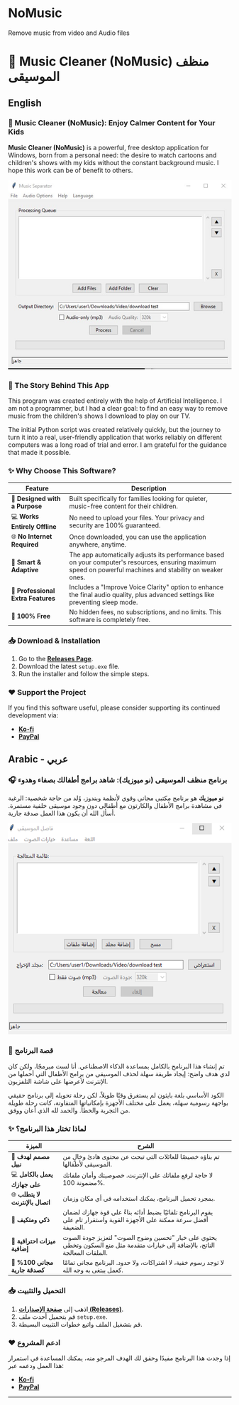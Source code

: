 # NoMusic
Remove music from video and Audio  files
# 🎵 Music Cleaner (NoMusic) منظف الموسيقى

## English

### 🎵 Music Cleaner (NoMusic): Enjoy Calmer Content for Your Kids

**Music Cleaner (NoMusic)** is a powerful, free desktop application for Windows, born from a personal need: the desire to watch cartoons and children's shows with my kids without the constant background music. I hope this work can be of benefit to others.

![Screenshot of the application's UI](en.jpg)


### 📖 The Story Behind This App

This program was created entirely with the help of Artificial Intelligence. I am not a programmer, but I had a clear goal: to find an easy way to remove music from the children's shows I download to play on our TV.

The initial Python script was created relatively quickly, but the journey to turn it into a real, user-friendly application that works reliably on different computers was a long road of trial and error. I am grateful for the guidance that made it possible.

### ✨ Why Choose This Software?

| Feature | Description |
|---|---|
| 🎯 **Designed with a Purpose** | Built specifically for families looking for quieter, music-free content for their children. |
| 💻 **Works Entirely Offline** | No need to upload your files. Your privacy and security are 100% guaranteed. |
| 🌐 **No Internet Required** | Once downloaded, you can use the application anywhere, anytime. |
| 🚀 **Smart & Adaptive** | The app automatically adjusts its performance based on your computer's resources, ensuring maximum speed on powerful machines and stability on weaker ones. |
| 💎 **Professional Extra Features** | Includes a "Improve Voice Clarity" option to enhance the final audio quality, plus advanced settings like preventing sleep mode. |
| 💸 **100% Free** | No hidden fees, no subscriptions, and no limits. This software is completely free. |

### 📥 Download & Installation

1.  Go to the **[Releases Page](https://studentksuedu-my.sharepoint.com/:u:/g/personal/441106740_student_ksu_edu_sa/ES8smub4HsxNi4ig_p6FTgMBT5KMmINvAfN53-V0DYKY6A?e=MevR9G)**.
2.  Download the latest `setup.exe` file.
3.  Run the installer and follow the simple steps.

### ❤️ Support the Project

If you find this software useful, please consider supporting its continued development via:
- **[Ko-fi](https://ko-fi.com/cvdesign)**
- **[PayPal](mailto:hassan_mohammed32@yahoo.com)**




##  Arabic - عربي

### 🎧 برنامج منظف الموسيقى (نو ميوزيك): شاهد برامج أطفالك بصفاء وهدوء

**نو ميوزيك** هو برنامج مكتبي مجاني وقوي لأنظمة ويندوز، وُلد من حاجة شخصية: الرغبة في مشاهدة برامج الأطفال والكارتون مع أطفالي دون وجود موسيقى خلفية مستمرة. أسأل الله أن يكون هذا العمل صدقة جارية.

![صورة لواجهة البرنامج الرئيسية](image.png)


### 📖 قصة البرنامج

تم إنشاء هذا البرنامج بالكامل بمساعدة الذكاء الاصطناعي. أنا لست مبرمجًا، ولكن كان لدي هدف واضح: إيجاد طريقة سهلة لحذف الموسيقى من برامج الأطفال التي أحملها من الإنترنت لأعرضها على شاشة التلفزيون.

الكود الأساسي بلغة بايثون لم يستغرق وقتًا طويلاً، لكن رحلة تحويله إلى برنامج حقيقي بواجهة رسومية سهلة، يعمل على مختلف الأجهزة بإمكانياتها المتفاوتة، كانت رحلة طويلة من التجربة والخطأ. والحمد لله الذي أعان ووفق.

### ✨ لماذا تختار هذا البرنامج؟

| الميزة | الشرح |
|---|---|
| 🎯 **مصمم لهدف نبيل** | تم بناؤه خصيصًا للعائلات التي تبحث عن محتوى هادئ وخالٍ من الموسيقى لأطفالها. |
| 💻 **يعمل بالكامل على جهازك** | لا حاجة لرفع ملفاتك على الإنترنت. خصوصيتك وأمان ملفاتك مضمونة 100%. |
| 🌐 **لا يتطلب اتصال بالإنترنت** | بمجرد تحميل البرنامج، يمكنك استخدامه في أي مكان وزمان. |
| 🚀 **ذكي ومتكيف** | يقوم البرنامج تلقائيًا بضبط أدائه بناءً على قوة جهازك لضمان أفضل سرعة ممكنة على الأجهزة القوية واستقرار تام على الضعيفة. |
| 💎 **ميزات احترافية إضافية** | يحتوي على خيار "تحسين وضوح الصوت" لتعزيز جودة الصوت الناتج، بالإضافة إلى خيارات متقدمة مثل منع السكون وتخطي الملفات المعالجة. |
| 💸 **مجاني 100% كصدقة جارية** | لا توجد رسوم خفية، لا اشتراكات، ولا حدود. البرنامج مجاني تمامًا كعمل يبتغى به وجه الله. |
### 📥 التحميل والتثبيت

1.  اذهب إلى **[صفحة الإصدارات (Releases)](https://studentksuedu-my.sharepoint.com/:u:/g/personal/441106740_student_ksu_edu_sa/ES8smub4HsxNi4ig_p6FTgMBT5KMmINvAfN53-V0DYKY6A?e=MevR9G)**.
2.  قم بتحميل أحدث ملف `setup.exe`.
3.  قم بتشغيل الملف واتبع خطوات التثبيت البسيطة.



### ❤️ ادعم المشروع

إذا وجدت هذا البرنامج مفيدًا وحقق لك الهدف المرجو منه، يمكنك المساعدة في استمرار هذا العمل ودعمه عبر:
- **[Ko-fi](https://ko-fi.com/cvdesign)**
- **[PayPal](mailto:hassan_mohammed32@yahoo.com)**

---

